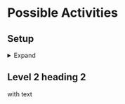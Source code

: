 # Possible Activities

## Setup

<details>
  <summary>Expand</summary>
  
  ### Original material
  * https://github.com/DevMountain/web-curriculum-v3/tree/master/01-orientation
  * https://slides.com/dmweb/web-remote-orientation#/
  
  #### Key points from slides
  * Front-end: HTML, CSS, JavaScript, React
  * Back-end: Node, Express, PostgreSQL
  
  ### Group Communication:
  * (probably won't use)
  * Discord: https://discordapp.com/ 
  
  ### Git/Git-bash
  * Download and install.
  * Mac - https://git-scm.com/downloads
  * Windows - https://gitforwindows.org/
  
  ### GitHub
  * Set up an account. 
  * Configure the username, email, and password of GitHub to work with Git. [May need instructions to do that.]
  * Link - https://www.github.com
  
  ### Node/NPM
  * Download and install node. This will install npm automatically
  * Link - https://nodejs.org/en/download/
  
  ### VSCode
  * Download and install.
  * Link - https://code.visualstudio.com/download
  * Macs - Students using Macs will need to move the application from their downloads folder to their applications folder. They will then need to install the code command. This is done by opening VSCode and typing command + shift + p to open the search bar. Type shell command and select the first option.
  * Windows - Students using windows should change the default terminal in VSCode shell by typing ctrl + shift + p to open the search bar. Once the search bar is opened, have the students type select default shell. They will be able to select Bash as an option.
  
  ### Repl.it
  * Set up an account.
  * Link - https://repl.it/
  
  
  </details>

## Level 2 heading 2

with text
